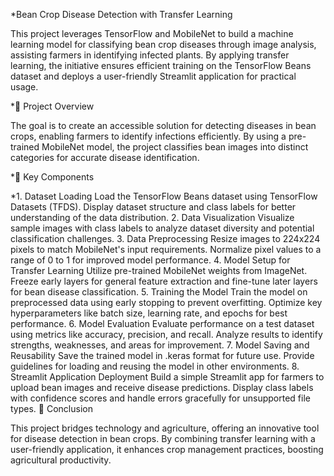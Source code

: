 *Bean Crop Disease Detection with Transfer Learning

This project leverages TensorFlow and MobileNet to build a machine learning model for classifying bean crop diseases through image analysis, assisting farmers in identifying infected plants. By applying transfer learning, the initiative ensures efficient training on the TensorFlow Beans dataset and deploys a user-friendly Streamlit application for practical usage.

*📖 Project Overview

The goal is to create an accessible solution for detecting diseases in bean crops, enabling farmers to identify infections efficiently. By using a pre-trained MobileNet model, the project classifies bean images into distinct categories for accurate disease identification.

*🚀 Key Components

*1. Dataset Loading
Load the TensorFlow Beans dataset using TensorFlow Datasets (TFDS).
Display dataset structure and class labels for better understanding of the data distribution.
2. Data Visualization
Visualize sample images with class labels to analyze dataset diversity and potential classification challenges.
3. Data Preprocessing
Resize images to 224x224 pixels to match MobileNet's input requirements.
Normalize pixel values to a range of 0 to 1 for improved model performance.
4. Model Setup for Transfer Learning
Utilize pre-trained MobileNet weights from ImageNet.
Freeze early layers for general feature extraction and fine-tune later layers for bean disease classification.
5. Training the Model
Train the model on preprocessed data using early stopping to prevent overfitting.
Optimize key hyperparameters like batch size, learning rate, and epochs for best performance.
6. Model Evaluation
Evaluate performance on a test dataset using metrics like accuracy, precision, and recall.
Analyze results to identify strengths, weaknesses, and areas for improvement.
7. Model Saving and Reusability
Save the trained model in .keras format for future use.
Provide guidelines for loading and reusing the model in other environments.
8. Streamlit Application Deployment
Build a simple Streamlit app for farmers to upload bean images and receive disease predictions.
Display class labels with confidence scores and handle errors gracefully for unsupported file types.
🌟 Conclusion

This project bridges technology and agriculture, offering an innovative tool for disease detection in bean crops. By combining transfer learning with a user-friendly application, it enhances crop management practices, boosting agricultural productivity.
